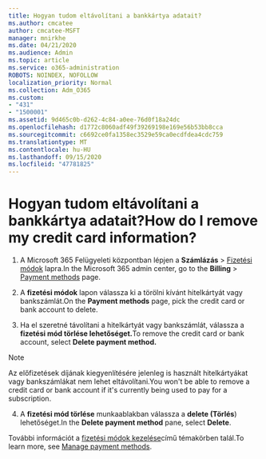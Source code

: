```yaml
---
title: Hogyan tudom eltávolítani a bankkártya adatait?
ms.author: cmcatee
author: cmcatee-MSFT
manager: mnirkhe
ms.date: 04/21/2020
ms.audience: Admin
ms.topic: article
ms.service: o365-administration
ROBOTS: NOINDEX, NOFOLLOW
localization_priority: Normal
ms.collection: Adm_O365
ms.custom:
- "431"
- "1500001"
ms.assetid: 9d465c0b-d262-4c84-a0ee-76d0f18a24dc
ms.openlocfilehash: d1772c8060adf49f39269198e169e56b53bb8cca
ms.sourcegitcommit: c6692ce0fa1358ec3529e59ca0ecdfdea4cdc759
ms.translationtype: MT
ms.contentlocale: hu-HU
ms.lasthandoff: 09/15/2020
ms.locfileid: "47781825"
---
```

# <a name="how-do-i-remove-my-credit-card-information"></a><span data-ttu-id="c985a-102">Hogyan tudom eltávolítani a bankkártya adatait?</span><span class="sxs-lookup"><span data-stu-id="c985a-102">How do I remove my credit card information?</span></span>

1. <span data-ttu-id="c985a-103">A Microsoft 365 Felügyeleti központban lépjen a **Számlázás** \> [Fizetési módok](https://go.microsoft.com/fwlink/p/?linkid=2018806) lapra.</span><span class="sxs-lookup"><span data-stu-id="c985a-103">In the Microsoft 365 admin center, go to the **Billing** \> [Payment methods](https://go.microsoft.com/fwlink/p/?linkid=2018806) page.</span></span>

2. <span data-ttu-id="c985a-104">A **fizetési módok** lapon válassza ki a törölni kívánt hitelkártyát vagy bankszámlát.</span><span class="sxs-lookup"><span data-stu-id="c985a-104">On the **Payment methods** page, pick the credit card or bank account to delete.</span></span>

3. <span data-ttu-id="c985a-105">Ha el szeretné távolítani a hitelkártyát vagy bankszámlát, válassza a **fizetési mód törlése lehetőséget.**</span><span class="sxs-lookup"><span data-stu-id="c985a-105">To remove the credit card or bank account, select **Delete payment method.**</span></span>

> [!NOTE]
> <span data-ttu-id="c985a-106">Az előfizetések díjának kiegyenlítésére jelenleg is használt hitelkártyákat vagy bankszámlákat nem lehet eltávolítani.</span><span class="sxs-lookup"><span data-stu-id="c985a-106">You won't be able to remove a credit card or bank account if it's currently being used to pay for a subscription.</span></span>

4. <span data-ttu-id="c985a-107">A **fizetési mód törlése** munkaablakban válassza a **delete (Törlés**) lehetőséget.</span><span class="sxs-lookup"><span data-stu-id="c985a-107">In the **Delete payment method** pane, select **Delete**.</span></span>

<span data-ttu-id="c985a-108">További információt a [fizetési módok kezelése](https://docs.microsoft.com/microsoft-365/commerce/billing-and-payments/manage-payment-methods)című témakörben talál.</span><span class="sxs-lookup"><span data-stu-id="c985a-108">To learn more, see [Manage payment methods](https://docs.microsoft.com/microsoft-365/commerce/billing-and-payments/manage-payment-methods).</span></span>